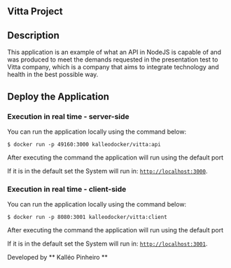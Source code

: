 ## Vitta Project

## Description

This application is an example of what an API in NodeJS is capable of and was produced to meet the demands requested in the presentation test to Vitta company, which is a company that aims to integrate technology and health in the best possible way.

## Deploy the Application

### Execution in real time - server-side

You can run the application locally using the command below:
```shell
$ docker run -p 49160:3000 kalleodocker/vitta:api
```

After executing the command the application will run using the default port


If it is in the default set the System will run in:
[`http://localhost:3000`](http://localhost:3000).


### Execution in real time - client-side

You can run the application locally using the command below:
```shell
$ docker run -p 8080:3001 kalleodocker/vitta:client
```

After executing the command the application will run using the default port


If it is in the default set the System will run in:
[`http://localhost:3001`](http://localhost:3001).


Developed by ** Kalléo Pinheiro **
